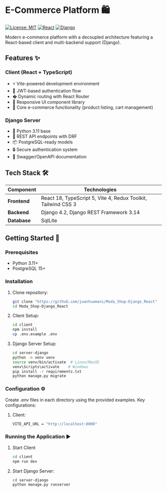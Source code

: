 # E-Commerce Platform 🛍️

[![License: MIT](https://img.shields.io/badge/License-MIT-blue.svg)](https://opensource.org/licenses/MIT)
[![React](https://img.shields.io/badge/React-18.2-%2361DAFB)](https://react.dev/)
[![Django](https://img.shields.io/badge/Django-4.2-brightgreen)](https://www.djangoproject.com/)

Modern e-commerce platform with a decoupled architecture featuring a React-based client and multi-backend support (Django).

## Features ✨

### Client (React + TypeScript)
- ⚡ Vite-powered development environment
- 🔐 JWT-based authentication flow
- � Dynamic routing with React Router
- 🎨 Responsive UI component library
- 🛒 Core e-commerce functionality (product listing, cart management)

### Django Server
- 🐍 Python 3.11 base
- 🔄 REST API endpoints with DRF
- 📦 PostgreSQL-ready models
- 🔒 Secure authentication system
- 📄 Swagger/OpenAPI documentation


## Tech Stack 🛠️

| Component       | Technologies                                                                 |
|-----------------|------------------------------------------------------------------------------|
| **Frontend**    | React 18, TypeScript 5, Vite 4, Redux Toolkit, Tailwind CSS 3                |
| **Backend**     | Django 4.2, Django REST Framework 3.14                                      |
| **Database**    | SqlLite                                      |

## Getting Started 🚀

### Prerequisites
- Python 3.11+
- PostgreSQL 15+

### Installation

1. Clone repository:
   ```bash
   git clone "https://github.com/juanhuamani/Moda_Shop-Django_React"
   cd Moda_Shop-Django_React

2. Client Setup:
   ```bash
   cd client
   npm install
   cp .env.example .env

3. Django Server Setup:
   ```bash
   cd server-django
   python -m venv venv
   source venv/bin/activate  # Linux/MacOS
   venv\Scripts\activate    # Windows
   pip install -r requirements.txt
   python manage.py migrate

### Configuration ⚙️
Create .env files in each directory using the provided examples. Key configurations:

1. Client:
   ```bash
   VITE_API_URL = "http://localhost:8000"


### Running the Application ▶️

1. Start Client
    ```bash
    cd client
    npm run dev

2. Start Django Server:
   ```bash
   cd server-django
   python manage.py runserver
